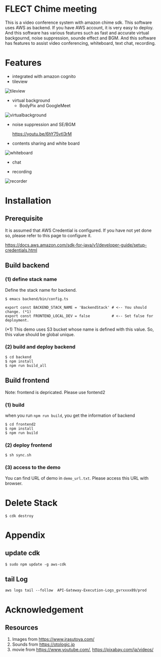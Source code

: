 # FLECT Chime meeting 
This is a video conference system with amazon chime sdk. This software uses AWS as backend. If you have AWS account, it is very easy to deploy. And this software has various features such as fast and accurate virtual backgournd, noise suppression, sounde effect and BGM. And this software has features to assist video conferencing, whiteboard, text chat, recording.


# Features
- integrated with amazon cognito
- tileview
  
![tileview](https://user-images.githubusercontent.com/48346627/109093321-827ea800-775b-11eb-8b6f-120b45578876.gif)

- virtual background
  - BodyPix and GoogleMeet
  
![virtualbackground](https://user-images.githubusercontent.com/48346627/109092422-d8eae700-7759-11eb-8ea2-c1971ce35b4e.gif)

- noise suppression and SE/BGM
  
  https://youtu.be/6hY75vtI3rM


- contents sharing and white board

![whiteboard](https://user-images.githubusercontent.com/48346627/109094301-0dac6d80-775d-11eb-9fb3-c1b3a0530b49.gif)

- chat

- recording

![recorder](https://user-images.githubusercontent.com/48346627/109095121-78aa7400-775e-11eb-9ce9-9b4fd737b750.gif)

# Installation
## Prerequisite
It is assumed that AWS Credential is configured. If you have not yet done so, please refer to this page to configure it.

https://docs.aws.amazon.com/sdk-for-java/v1/developer-guide/setup-credentials.html

## Build backend
### (1) define stack name
Define the stack name for backend.
```
$ emacs backend/bin/config.ts

export const BACKEND_STACK_NAME = 'BackendStack' # <-- You should change. (*1)
export const FRONTEND_LOCAL_DEV = false          # <-- Set false for deployment.
```
(*1) This demo uses S3 bucket whose name is defined with this value. So, this value should be global unique.

### (2) build and deploy backend

```
$ cd backend
$ npm install
$ npm run build_all
```

## Build frontend
Note: frontend is depricated. Please use fontend2

### (1) build
when you run `npm run build`, you get the information of backend

```
$ cd frontend2
$ npm install
$ npm run build
```

### (2) deploy frontend
```
$ sh sync.sh
```

### (3) access to the demo
You can find URL of demo in `demo_url.txt`. Please access this URL with browser.


# Delete Stack
```
$ cdk destroy
```

# Appendix
## update cdk
```
$ sudo npm update -g aws-cdk
```
## tail Log
```
aws logs tail --follow  API-Gateway-Execution-Logs_gvrxxxx89/prod
```

# Acknowledgement
## Resources
1. Images from https://www.irasutoya.com/
2. Sounds from https://otologic.jp
3. movie from https://www.youtube.com/, https://pixabay.com/ja/videos/

